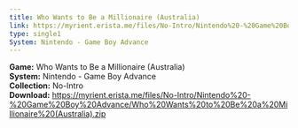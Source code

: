```yaml
---
title: Who Wants to Be a Millionaire (Australia)
link: https://myrient.erista.me/files/No-Intro/Nintendo%20-%20Game%20Boy%20Advance/Who%20Wants%20to%20Be%20a%20Millionaire%20(Australia).zip
type: single1
System: Nintendo - Game Boy Advance
---
```

<b>Game:</b> Who Wants to Be a Millionaire (Australia)<br>
<b>System:</b> Nintendo - Game Boy Advance<br>
<b>Collection:</b> No-Intro<br>
<b>Download:</b> https://myrient.erista.me/files/No-Intro/Nintendo%20-%20Game%20Boy%20Advance/Who%20Wants%20to%20Be%20a%20Millionaire%20(Australia).zip